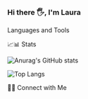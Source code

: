 ### Hi there 🖐️, I'm Laura







Languages and Tools






📈📊 Stats 

![Anurag's GitHub stats](https://github-readme-stats.vercel.app/api?username=lajuruiz&show_icons=true&theme=cobalt)

![Top Langs](https://github-readme-stats.vercel.app/api/top-langs/?username=lajuruiz&hide=python&layout=compact&show_icons=true&theme=tokyonight)



🤝🏻 Connect with Me

